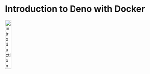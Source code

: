 # Introduction to Deno with Docker

<a href="https://youtu.be/4EfnECkCx8E" title="Kubernetes"><img src="https://i.ytimg.com/vi/4EfnECkCx8E/hqdefault.jpg" width="20%" alt="introduction to deno" /></a> 